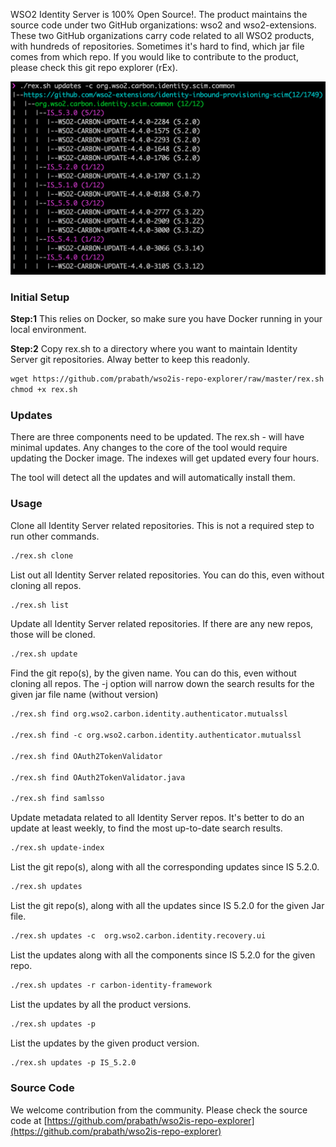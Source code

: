 WSO2 Identity Server is 100% Open Source!. The product maintains the source code under two GitHub organizations: wso2 and wso2-extensions. These two GitHub organizations carry code related to all WSO2 products, with hundreds of repositories. Sometimes it's hard to find, which jar file comes from which repo. If you would like to contribute to the product, please check this git repo explorer (rEx).

<img src="./image.png" width="640">


### Initial Setup

**Step:1** This relies on Docker, so make sure you have Docker running in your local environment.

**Step:2** Copy rex.sh to a directory where you want to maintain Identity Server git repositories. Alway better to keep this readonly. 
```markdown
wget https://github.com/prabath/wso2is-repo-explorer/raw/master/rex.sh
chmod +x rex.sh
```
### Updates

There are three components need to be updated. The rex.sh - will have minimal updates. Any changes to the core of the tool would require updating the Docker image. The indexes will get updated every four hours.

The tool will detect all the updates and will automatically install them.

### Usage 

Clone all Identity Server related repositories. This is not a required step to run other commands.

```markdown
./rex.sh clone
```
List out all Identity Server related repositories. You can do this, even without cloning all repos.

```markdown
./rex.sh list
```
Update all Identity Server related repositories. If there are any new repos, those will be cloned. 

```markdown
./rex.sh update
```

Find the git repo(s), by the given name. You can do this, even without cloning all repos. The -j option will narrow down the search results for the given jar file name (without version)

```markdown
./rex.sh find org.wso2.carbon.identity.authenticator.mutualssl

./rex.sh find -c org.wso2.carbon.identity.authenticator.mutualssl

./rex.sh find OAuth2TokenValidator

./rex.sh find OAuth2TokenValidator.java

./rex.sh find samlsso
```

Update metadata related to all Identity Server repos. It's better to do an update at least weekly, to find the most up-to-date search results. 

```markdown
./rex.sh update-index
```

List the git repo(s), along with all the corresponding updates since IS 5.2.0.

```markdown
./rex.sh updates
```

List the git repo(s), along with all the updates since IS 5.2.0 for the given Jar file.

```markdown
./rex.sh updates -c  org.wso2.carbon.identity.recovery.ui
```

List the updates along with all the components since IS 5.2.0 for the given repo.

```markdown
./rex.sh updates -r carbon-identity-framework
```
List the updates by all the product versions.

```markdown
./rex.sh updates -p
```
List the updates by the given product version.

```markdown
./rex.sh updates -p IS_5.2.0
```
### Source Code

We welcome contribution from the community. Please check the source code at [https://github.com/prabath/wso2is-repo-explorer](https://github.com/prabath/wso2is-repo-explorer)

